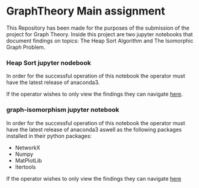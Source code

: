 # GraphTheory Main assignment

This Repository has been made for the purposes of the submission of the project for Graph Theory. Inside this project are two jupyter notebooks that document findings on topics: The Heap Sort Algorithm and The Isomorphic Graph Problem.

### Heap Sort jupyter nodebook

In order for the successful operation of this notebook the operator must have the latest release of anaconda3.

If the operator wishes to only view the findings they can navigate [here](https://github.com/MurphyUan/GraphTheory/blob/main/heap-sort.ipynb). 

### graph-isomorphism jupyter notebook

In order for the successful operation of this notebook the operator must have the latest release of anaconda3 aswell as the following packages installed in their python packages:
- NetworkX
- Numpy
- MatPlotLib
- Itertools

If the operator wishes to only view the findings they can navigate [here](https://github.com/MurphyUan/GraphTheory/blob/main/graph-isomorphism.ipynb)